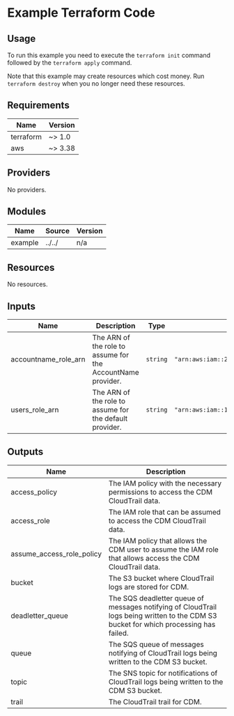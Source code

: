 # Example Terraform Code #

## Usage ##

To run this example you need to execute the `terraform init` command
followed by the `terraform apply` command.

Note that this example may create resources which cost money. Run
`terraform destroy` when you no longer need these resources.

## Requirements ##

| Name | Version |
|------|---------|
| terraform | ~> 1.0 |
| aws | ~> 3.38 |

## Providers ##

No providers.

## Modules ##

| Name | Source | Version |
|------|--------|---------|
| example | ../../ | n/a |

## Resources ##

No resources.

## Inputs ##

| Name | Description | Type | Default | Required |
|------|-------------|------|---------|:--------:|
| accountname\_role\_arn | The ARN of the role to assume for the AccountName provider. | `string` | `"arn:aws:iam::210987654321:role/ProvisionAccount"` | no |
| users\_role\_arn | The ARN of the role to assume for the default provider. | `string` | `"arn:aws:iam::123456789012:role/ProvisionAccount"` | no |

## Outputs ##

| Name | Description |
|------|-------------|
| access\_policy | The IAM policy with the necessary permissions to access the CDM CloudTrail data. |
| access\_role | The IAM role that can be assumed to access the CDM CloudTrail data. |
| assume\_access\_role\_policy | The IAM policy that allows the CDM user to assume the IAM role that allows access the CDM CloudTrail data. |
| bucket | The S3 bucket where CloudTrail logs are stored for CDM. |
| deadletter\_queue | The SQS deadletter queue of messages notifying of CloudTrail logs being written to the CDM S3 bucket for which processing has failed. |
| queue | The SQS queue of messages notifying of CloudTrail logs being written to the CDM S3 bucket. |
| topic | The SNS topic for notifications of CloudTrail logs being written to the CDM S3 bucket. |
| trail | The CloudTrail trail for CDM. |
